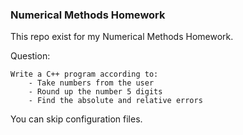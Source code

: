 ### Numerical Methods Homework

This repo exist for my Numerical Methods Homework.

Question:
 
    Write a C++ program according to:
        - Take numbers from the user
        - Round up the number 5 digits
        - Find the absolute and relative errors

You can skip configuration files.